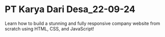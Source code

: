 # PT Karya Dari Desa_22-09-24
Learn how to build a stunning and fully responsive company website from scratch using HTML, CSS, and JavaScript! 
